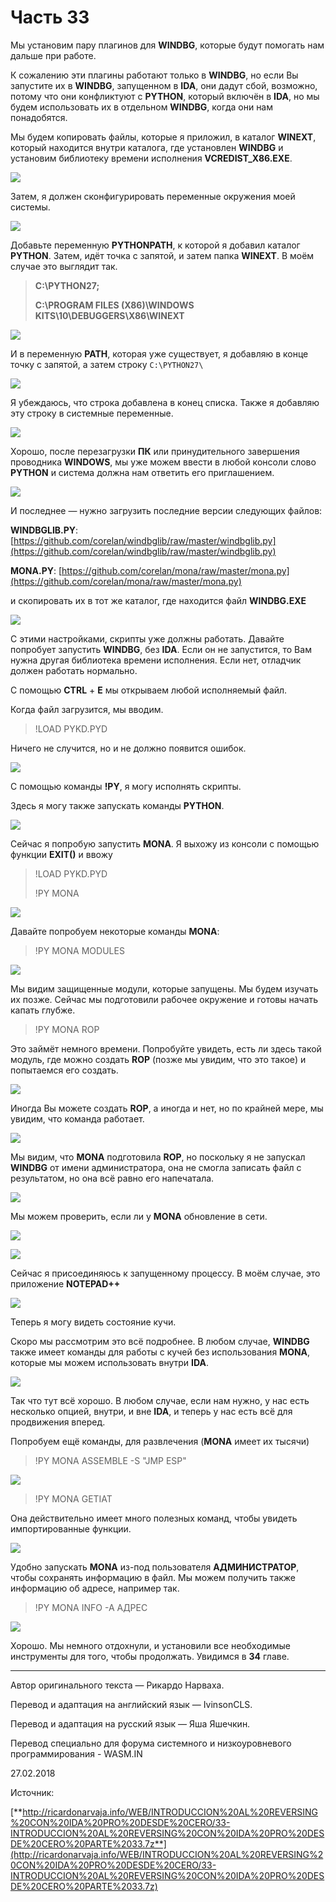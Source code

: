 # Часть 33

Мы установим пару плагинов для **WINDBG**, которые будут помогать нам дальше при работе.

К сожалению эти плагины работают только в **WINDBG**, но если Вы запустите их в **WINDBG**, запущенном в **IDA**, они дадут сбой, возможно, потому что они конфликтуют с **PYTHON**, который включён в **IDA**, но мы будем использовать их в отдельном **WINDBG**, когда они нам понадобятся.

Мы будем копировать файлы, которые я приложил, в каталог **WINEXT**, который находится внутри каталога, где установлен **WINDBG** и установим библиотеку времени исполнения **VCREDIST\_X86.EXE**.

![](.gitbook/assets/33/01.png)

Затем, я должен сконфигурировать переменные окружения моей системы.

![](.gitbook/assets/33/02.png)

Добавьте переменную **PYTHONPATH**, к которой я добавил каталог **PYTHON**. Затем, идёт точка с запятой, и затем папка **WINEXT**. В моём случае это выглядит так.

> **C:\PYTHON27;**
>
> **C:\PROGRAM FILES \(X86\)\WINDOWS KITS\10\DEBUGGERS\X86\WINEXT**

![](.gitbook/assets/33/03.png)

И в переменную **PATH**, которая уже существует, я добавляю в конце точку с запятой, а затем строку `C:\PYTHON27\`

![](.gitbook/assets/33/04.png)

Я убеждаюсь, что строка добавлена в конец списка. Также я добавляю эту строку в системные переменные.

![](.gitbook/assets/33/05.png)

Хорошо, после перезагрузки **ПК** или принудительного завершения проводника **WINDOWS**, мы уже можем ввести в любой консоли слово **PYTHON** и система должна нам ответить его приглашением.

![](.gitbook/assets/33/06.png)

И последнее — нужно загрузить последние версии следующих файлов:

**WINDBGLIB.PY**: [https://github.com/corelan/windbglib/raw/master/windbglib.py](https://github.com/corelan/windbglib/raw/master/windbglib.py)

**MONA.PY**: [https://github.com/corelan/mona/raw/master/mona.py](https://github.com/corelan/mona/raw/master/mona.py)

и скопировать их в тот же каталог, где находится файл **WINDBG.EXE**

![](.gitbook/assets/33/07.png)

С этими настройками, скрипты уже должны работать. Давайте попробует запустить **WINDBG**, без **IDA**. Если он не запустится, то Вам нужна другая библиотека времени исполнения. Если нет, отладчик должен работать нормально.

С помощью **CTRL** + **E** мы открываем любой исполняемый файл.

Когда файл загрузится, мы вводим.

> !LOAD PYKD.PYD

Ничего не случится, но и не должно появится ошибок.

![](.gitbook/assets/33/08.png)

С помощью команды **!PY**, я могу исполнять скрипты.

Здесь я могу также запускать команды **PYTHON**.

![](.gitbook/assets/33/09.png)

Сейчас я попробую запустить **MONA**. Я выхожу из консоли с помощью функции **EXIT\(\)** и ввожу

> !LOAD PYKD.PYD
>
> !PY MONA

![](.gitbook/assets/33/10.png)

Давайте попробуем некоторые команды **MONA**:

> !PY MONA MODULES

![](.gitbook/assets/33/11.png)

Мы видим защищенные модули, которые запущены. Мы будем изучать их позже. Сейчас мы подготовили рабочее окружение и готовы начать капать глубже.

> !PY MONA ROP

Это займёт немного времени. Попробуйте увидеть, есть ли здесь такой модуль, где можно создать **ROP** \(позже мы увидим, что это такое\) и попытаемся его создать.

![](.gitbook/assets/33/12.png)

Иногда Вы можете создать **ROP**, а иногда и нет, но по крайней мере, мы увидим, что команда работает.

![](.gitbook/assets/33/13.png)

Мы видим, что **MONA** подготовила **ROP**, но поскольку я не запускал **WINDBG** от имени администратора, она не смогла записать файл с результатом, но она всё равно его напечатала.

![](.gitbook/assets/33/14.png)

Мы можем проверить, если ли у **MONA** обновление в сети.

![](.gitbook/assets/33/15.png)

![](.gitbook/assets/33/16.png)

Сейчас я присоединяюсь к запущенному процессу. В моём случае, это приложение **NOTEPAD++**

![](.gitbook/assets/33/17.png)

Теперь я могу видеть состояние кучи.

Скоро мы рассмотрим это всё подробнее. В любом случае, **WINDBG** также имеет команды для работы с кучей без использования **MONA**, которые мы можем использовать внутри **IDA**.

![](.gitbook/assets/33/18.png)

Так что тут всё хорошо. В любом случае, если нам нужно, у нас есть несколько опцией, внутри, и вне **IDA**, и теперь у нас есть всё для продвижения вперед.

Попробуем ещё команды, для развлечения \(**MONA** имеет их тысячи\)

> !PY MONA ASSEMBLE -S "JMP ESP"

![](.gitbook/assets/33/19.png)

> !PY MONA GETIAT

Она действительно имеет много полезных команд, чтобы увидеть импортированные функции.

![](.gitbook/assets/33/20.png)

Удобно запускать **MONA** из-под пользователя **АДМИНИСТРАТОР**, чтобы сохранять информацию в файл. Мы можем получить также информацию об адресе, например так.

> !PY MONA INFO -A АДРЕС

![](.gitbook/assets/33/21.png)

Хорошо. Мы немного отдохнули, и установили все необходимые инструменты для того, чтобы продолжать. Увидимся в **34** главе.

* * *

Автор оригинального текста — Рикардо Нарваха.

Перевод и адаптация на английский  язык — IvinsonCLS.

Перевод и адаптация на русский язык — Яша Яшечкин.

Перевод специально для форума системного и низкоуровневого программирования - WASM.IN

27.02.2018

Источник:

[**http://ricardonarvaja.info/WEB/INTRODUCCION%20AL%20REVERSING%20CON%20IDA%20PRO%20DESDE%20CERO/33-INTRODUCCION%20AL%20REVERSING%20CON%20IDA%20PRO%20DESDE%20CERO%20PARTE%2033.7z**](http://ricardonarvaja.info/WEB/INTRODUCCION%20AL%20REVERSING%20CON%20IDA%20PRO%20DESDE%20CERO/33-INTRODUCCION%20AL%20REVERSING%20CON%20IDA%20PRO%20DESDE%20CERO%20PARTE%2033.7z)
